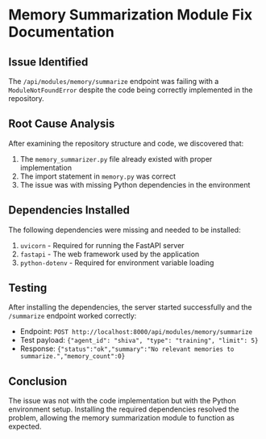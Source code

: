 # Memory Summarization Module Fix Documentation

## Issue Identified

The `/api/modules/memory/summarize` endpoint was failing with a `ModuleNotFoundError` despite the code being correctly implemented in the repository.

## Root Cause Analysis

After examining the repository structure and code, we discovered that:

1. The `memory_summarizer.py` file already existed with proper implementation
2. The import statement in `memory.py` was correct
3. The issue was with missing Python dependencies in the environment

## Dependencies Installed

The following dependencies were missing and needed to be installed:

1. `uvicorn` - Required for running the FastAPI server
2. `fastapi` - The web framework used by the application
3. `python-dotenv` - Required for environment variable loading

## Testing

After installing the dependencies, the server started successfully and the `/summarize` endpoint worked correctly:

- Endpoint: `POST http://localhost:8000/api/modules/memory/summarize`
- Test payload: `{"agent_id": "shiva", "type": "training", "limit": 5}`
- Response: `{"status":"ok","summary":"No relevant memories to summarize.","memory_count":0}`

## Conclusion

The issue was not with the code implementation but with the Python environment setup. Installing the required dependencies resolved the problem, allowing the memory summarization module to function as expected.
